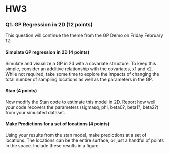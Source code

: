HW3
================

### Q1. GP Regression in 2D (12 points)

This question will continue the theme from the GP Demo on Friday
February 12.

#### Simulate GP regression in 2D (4 points)

Simulate and visualize a GP in 2d with a covariate structure. To keep
this simple, consider an additive relationship with the covariates, x1
and x2. While not required, take some time to explore the impacts of
changing the total number of sampling locations as well as the
parameters in the GP.

#### Stan (4 points)

Now modify the Stan code to estimate this model in 2D. Report how well
your code recovers the parameters (sigmasq, phi, beta0?, beta1?, beta2?)
from your simulated dataset.

#### Make Predictions for a set of locations (4 points)

Using your results from the stan model, make predictions at a set of
locations. The locations can be the entire surface, or just a handful of
points in the space. Include these results in a figure.
